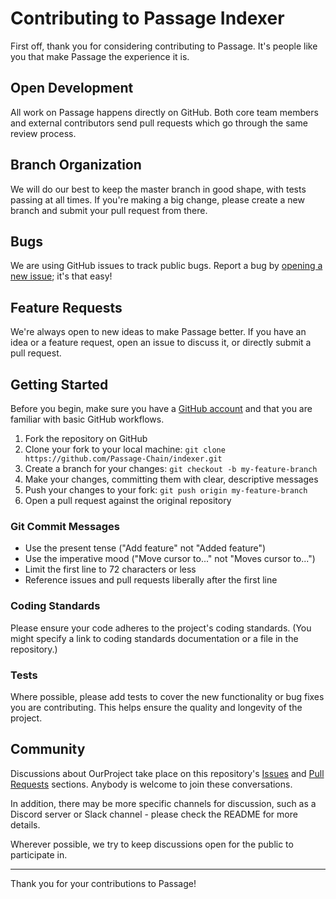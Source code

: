 # Contributing to Passage Indexer

First off, thank you for considering contributing to Passage. It's people like you that make Passage the experience it is.

## Open Development

All work on Passage happens directly on GitHub. Both core team members and external contributors send pull requests which go through the same review process.

## Branch Organization

We will do our best to keep the master branch in good shape, with tests passing at all times. If you're making a big change, please create a new branch and submit your pull request from there.

## Bugs

We are using GitHub issues to track public bugs. Report a bug by [opening a new issue](https://github.com/Passage-Chain/indexer/issues); it's that easy!

## Feature Requests

We're always open to new ideas to make Passage better. If you have an idea or a feature request, open an issue to discuss it, or directly submit a pull request.

## Getting Started

Before you begin, make sure you have a [GitHub account](https://github.com/signup/free) and that you are familiar with basic GitHub workflows.

1. Fork the repository on GitHub
2. Clone your fork to your local machine: `git clone https://github.com/Passage-Chain/indexer.git`
3. Create a branch for your changes: `git checkout -b my-feature-branch`
4. Make your changes, committing them with clear, descriptive messages
5. Push your changes to your fork: `git push origin my-feature-branch`
6. Open a pull request against the original repository

### Git Commit Messages

- Use the present tense ("Add feature" not "Added feature")
- Use the imperative mood ("Move cursor to..." not "Moves cursor to...")
- Limit the first line to 72 characters or less
- Reference issues and pull requests liberally after the first line

### Coding Standards

Please ensure your code adheres to the project's coding standards. (You might specify a link to coding standards documentation or a file in the repository.)

### Tests

Where possible, please add tests to cover the new functionality or bug fixes you are contributing. This helps ensure the quality and longevity of the project.

## Community

Discussions about OurProject take place on this repository's [Issues](https://github.com/Passage-Chain/indexer/issues) and [Pull Requests](https://github.com/Passage-Chain/indexer/pulls) sections. Anybody is welcome to join these conversations.

In addition, there may be more specific channels for discussion, such as a Discord server or Slack channel - please check the README for more details.

Wherever possible, we try to keep discussions open for the public to participate in.

---

Thank you for your contributions to Passage!